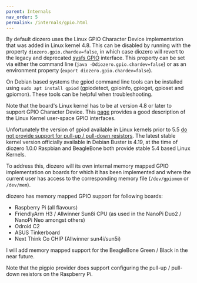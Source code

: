 ```yaml
---
parent: Internals
nav_order: 5
permalink: /internals/gpio.html
---
```


By default diozero uses the Linux GPIO Character Device implementation that was added in Linux kernel 4.8.
This can be disabled by running with the property `diozero.gpio.chardev=false`, in which case
diozero will revert to the legacy and deprecated [sysfs GPIO](https://www.kernel.org/doc/Documentation/gpio/sysfs.txt) interface.
This property can be set via either the command line (`java -Ddiozero.gpio.chardev=false`) or as an environment property (`export diozero.gpio.chardev=false`).

On Debian based systems the gpiod command line tools can be installed using `sudo apt install gpiod` (gpiodetect, gpioinfo, gpioget, gpioset and gpiomon). These tools can be helpful when troubleshooting.

Note that the board's Linux kernel has to be at version 4.8 or later to support GPIO Character Device. This [page](https://embeddedbits.org/new-linux-kernel-gpio-user-space-interface/) provides a good description of the Linux Kernel user-space GPIO interfaces.

Unfortunately the version of gpiod available in Linux kernels prior to 5.5 [do not provide support for pull-up / pull-down resistors](https://microhobby.com.br/blog/2020/02/02/new-linux-kernel-5-5-new-interfaces-in-gpiolib/). The latest stable kernel version officially available in Debian Buster is 4.19, at the time of diozero 1.0.0 Raspbian and BeagleBone both provide stable 5.4 based Linux Kernels.

To address this, diozero will its own internal memory mapped GPIO implementation on boards for which it has been implemented and where the current user has access to the corresponding memory file (`/dev/gpiomem` or `/dev/mem`).

diozero has memory mapped GPIO support for following boards:

* Raspberry Pi (all flavours)
* FriendlyArm H3 / Allwinner Sun8i CPU (as used in the NanoPi Duo2 / NanoPi Neo amongst others)
* Odroid C2
* ASUS Tinkerboard
* Next Think Co CHIP (Allwinner sun4i/sun5i)

I will add memory mapped support for the BeagleBone Green / Black in the near future.

Note that the pigpio provider does support configuring the pull-up / pull-down resistors on the Raspberry Pi.
